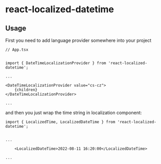 
# react-localized-datetime

## Usage

First you need to add language provider somewhere into your project

```react
// App.tsx


import { DateTimeLocalizationProvider } from 'react-localized-datetime';

...

<DateTimeLocalizationProvider value="cs-cz">
    {children}
</DateTimeLocalizationProvider>
    
...

```


and then you just wrap the time string in localization component: 

```react
import { LocalizedTime, LocalizedDateTime } from 'react-localized-datetime';


...

    <LocalizedDateTime>2022-08-11 16:20:00</LocalizedDateTime>

...

```
